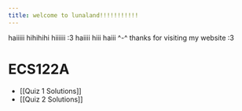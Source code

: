 ```yaml
---
title: welcome to lunaland!!!!!!!!!!!
---
```

haiiiii hihihihi hiiiiii :3 haiiii hiii haiii ^-^ thanks for visiting my website :3 

# ECS122A
- [[Quiz 1 Solutions]]
- [[Quiz 2 Solutions]]